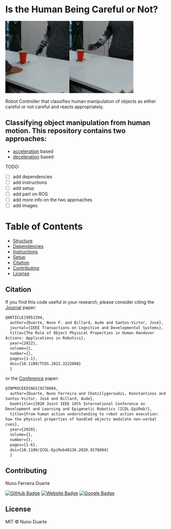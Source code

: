 # Is the Human Being Careful or Not?
<img src="media/careful_gif.gif" width="400" height="225" />


Robot Controller that classifies human manipulation of objects as either careful or not careful and reacts appropriately. 


## Classifying object manipulation from human motion. This repository contains two approaches:
- [acceleration](https://github.com/NunoDuarte/carefull-detection/tree/master/accel) based
- [deceleration](https://github.com/NunoDuarte/carefull-detection/tree/master/decel) based

TODO:
- [ ] add dependencies
- [ ] add instructions
- [ ] add setup
- [ ] add part on ROS
- [ ] add more info on the two approaches
- [ ] add images

# Table of Contents

- [Structure](#structure)
- [Dependencies](#dependencies)
- [Instructions](#instructions)
- [Setup](#setup)
- [Citation](#citation)
- [Contributing](#contributing)
- [License](#license)


## Citation 
If you find this code useful in your research, please consider citing the [Journal](https://ieeexplore.ieee.org/abstract/document/9951394) paper:

	@ARTICLE{9951394,
	  author={Duarte, Nuno F. and Billard, Aude and Santos-Victor, José},
	  journal={IEEE Transactions on Cognitive and Developmental Systems}, 
	  title={The Role of Object Physical Properties in Human Handover Actions: Applications in Robotics}, 
	  year={2022},
	  volume={},
	  number={},
	  pages={1-1},
	  doi={10.1109/TCDS.2022.3222088}
	  }

or the [Conference](https://ieeexplore.ieee.org/abstract/document/9278084) paper:

	@INPROCEEDINGS{9278084,
	  author={Duarte, Nuno Ferreira and Chatzilygeroudis, Konstantinos and Santos-Victor, José and Billard, Aude},
	  booktitle={2020 Joint IEEE 10th International Conference on Development and Learning and Epigenetic Robotics (ICDL-EpiRob)}, 
	  title={From human action understanding to robot action execution: how the physical properties of handled objects modulate non-verbal cues}, 
	  year={2020},
	  volume={},
	  number={},
	  pages={1-6},
	  doi={10.1109/ICDL-EpiRob48136.2020.9278084}
	  }

## Contributing

Nuno Ferreira Duarte

[![GitHub Badge](https://img.shields.io/badge/GitHub-100000?style=for-the-badge&logo=github&logoColor=white)](https://github.com/NunoDuarte)
[![Website Badge](https://camo.githubusercontent.com/42acc7ee3a18313a065e672e0835729edf3361dedb045d6c3cf8821fe30a1c2d/68747470733a2f2f696d672e736869656c64732e696f2f7374617469632f76313f7374796c653d666f722d7468652d6261646765266d6573736167653d47697426636f6c6f723d463035303332266c6f676f3d476974266c6f676f436f6c6f723d464646464646266c6162656c3d)](https://nunoduarte.github.io/)
[![Google Badge](https://camo.githubusercontent.com/19402432392aa6c26fb154d597e9d809a69e7b6661219a70c732f60c8ccf87c6/68747470733a2f2f696d672e736869656c64732e696f2f7374617469632f76313f7374796c653d666f722d7468652d6261646765266d6573736167653d476f6f676c652b5363686f6c617226636f6c6f723d343238354634266c6f676f3d476f6f676c652b5363686f6c6172266c6f676f436f6c6f723d464646464646266c6162656c3d)](https://scholar.google.ch/citations?user=HA_f9qsAAAAJ&hl=en)

## License

MIT © Nuno Duarte
